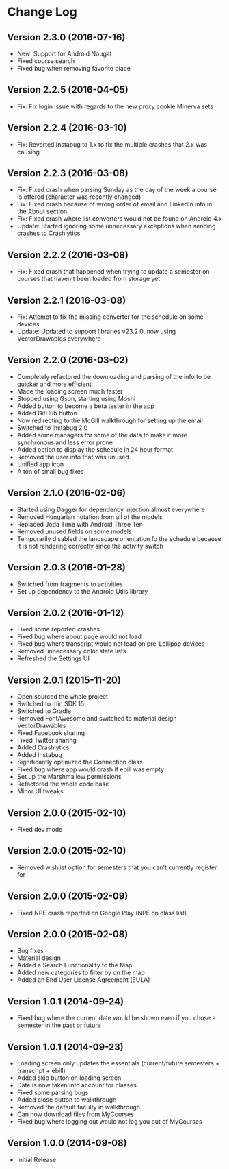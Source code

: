 # Change Log

## Version 2.3.0 (2016-07-16)
* New: Support for Android Nougat
* Fixed course search
* Fixed bug when removing favorite place

## Version 2.2.5 (2016-04-05)
* Fix: Fix login issue with regards to the new proxy cookie Minerva sets 

## Version 2.2.4 (2016-03-10)
* Fix: Reverted Instabug to 1.x to fix the multiple crashes that 2.x was causing 

## Version 2.2.3 (2016-03-08)
* Fix: Fixed crash when parsing Sunday as the day of the week a course is offered (character was recently changed)
* Fix: Fixed crash because of wrong order of email and LinkedIn info in the About section 
* Fix: Fixed crash where list converters would not be found on Android 4.x
* Update: Started ignoring some unnecessary exceptions when sending crashes to Crashlytics

## Version 2.2.2 (2016-03-08)
* Fix: Fixed crash that happened when trying to update a semester on courses that haven't been loaded from storage yet 

## Version 2.2.1 (2016-03-08)
* Fix: Attempt to fix the missing converter for the schedule on some devices
* Update: Updated to support libraries v23.2.0, now using VectorDrawables everywhere

## Version 2.2.0 (2016-03-02)
* Completely refactored the downloading and parsing of the info to be quicker and more efficient
* Made the loading screen much faster 
* Stopped using Gson, starting using Moshi
* Added button to become a beta tester in the app
* Added GitHub button 
* Now redirecting to the McGill walkthrough for setting up the email 
* Switched to Instabug 2.0
* Added some managers for some of the data to make it more synchronous and less error prone
* Added option to display the schedule in 24 hour format 
* Removed the user info that was unused 
* Unified app icon
* A ton of small bug fixes

## Version 2.1.0 (2016-02-06)
* Started using Dagger for dependency injection almost everywhere
* Removed Hungarian notation from all of the models
* Replaced Joda Time with Android Three Ten 
* Removed unused fields on some models
* Temporarily disabled the landscape orientation fo the schedule because it is not rendering correctly since the activity switch

## Version 2.0.3 (2016-01-28)
* Switched from fragments to activities
* Set up dependency to the Android Utils library 

## Version 2.0.2 (2016-01-12)
* Fixed some reported crashes
* Fixed bug where about page would not load
* Fixed bug where transcript would not load on pre-Lollipop devices
* Removed unnecessary color state lists 
* Refreshed the Settings UI

## Version 2.0.1 (2015-11-20)
* Open sourced the whole project
* Switched to min SDK 15
* Switched to Gradle
* Removed FontAwesome and switched to material design VectorDrawables
* Fixed Facebook sharing
* Fixed Twitter sharing
* Added Crashlytics
* Added Instabug
* Significantly optimized the Connection class 
* Fixed bug where app would crash if ebill was empty
* Set up the Marshmallow permissions
* Refactored the whole code base
* Minor UI tweaks

## Version 2.0.0 (2015-02-10)
* Fixed dev mode

## Version 2.0.0 (2015-02-10)
* Removed wishlist option for semesters that you can't currently register for

## Version 2.0.0 (2015-02-09)
* Fixed NPE crash reported on Google Play (NPE on class list)

## Version 2.0.0 (2015-02-08)
* Bug fixes
* Material design
* Added a Search Functionality to the Map
* Added new categories to filter by on the map
* Added an End User License Agreement (EULA)

## Version 1.0.1 (2014-09-24)
* Fixed bug where the current date would be shown even if you chose a semester in the past or future

## Version 1.0.1 (2014-09-23)
* Loading screen only updates the essentials (current/future semesters + transcript + ebill)
* Added skip button on loading screen
* Date is now taken into account for classes
* Fixed some parsing bugs
* Added close button to walkthrough
* Removed the default faculty in walkthrough
* Can now download files from MyCourses
* Fixed bug where logging out would not log you out of MyCourses

## Version 1.0.0 (2014-09-08)
* Initial Release